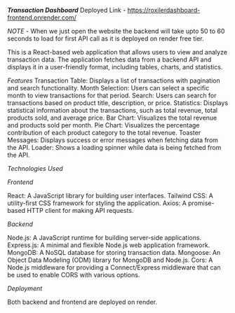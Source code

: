 ***Transaction Dashboard***
Deployed Link - https://roxilerdashboard-frontend.onrender.com/

*NOTE* - When we just open the website the backend will take upto 50 to 60 seconds to load for first API call as it is deployed on render free tier.

This is a React-based web application that allows users to view and analyze transaction data. The application fetches data from a backend API and displays it in a user-friendly format, including tables, charts, and statistics.


*Features*
Transaction Table: Displays a list of transactions with pagination and search functionality.
Month Selection: Users can select a specific month to view transactions for that period.
Search: Users can search for transactions based on product title, description, or price.
Statistics: Displays statistical information about the transactions, such as total revenue, total products sold, and average price.
Bar Chart: Visualizes the total revenue and products sold per month.
Pie Chart: Visualizes the percentage contribution of each product category to the total revenue.
Toaster Messages: Displays success or error messages when fetching data from the API.
Loader: Shows a loading spinner while data is being fetched from the API.

*Technologies Used*

*Frontend*

React: A JavaScript library for building user interfaces.
Tailwind CSS: A utility-first CSS framework for styling the application.
Axios: A promise-based HTTP client for making API requests.

*Backend*

Node.js: A JavaScript runtime for building server-side applications.
Express.js: A minimal and flexible Node.js web application framework.
MongoDB: A NoSQL database for storing transaction data.
Mongoose: An Object Data Modeling (ODM) library for MongoDB and Node.js.
Cors: A Node.js middleware for providing a Connect/Express middleware that can be used to enable CORS with various options.

*Deployment*

Both backend and frontend are deployed on render.